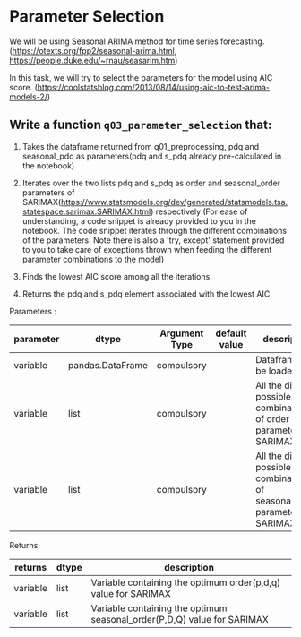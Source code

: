 # Parameter Selection
We will be using Seasonal ARIMA method for time series forecasting.
(https://otexts.org/fpp2/seasonal-arima.html,
https://people.duke.edu/~rnau/seasarim.htm)

In this task, we will try to select the parameters for the model using AIC score.
(https://coolstatsblog.com/2013/08/14/using-aic-to-test-arima-models-2/)

## Write a function `q03_parameter_selection` that:
1. Takes the dataframe returned from q01_preprocessing, pdq and seasonal_pdq as parameters(pdq and s_pdq already pre-calculated in the notebook)

2. Iterates over the two lists pdq and s_pdq as order and seasonal_order parameters of SARIMAX(https://www.statsmodels.org/dev/generated/statsmodels.tsa.statespace.sarimax.SARIMAX.html) respectively
   (For ease of understanding, a code snippet is already provided to you in the notebook. The code snippet iterates through the different 
   combinations of the parameters. Note there is also a 'try, except' statement provided to you to take care of exceptions thrown when 
   feeding the different parameter combinations to the model)

3. Finds the lowest AIC score among all the iterations.

4. Returns the pdq and s_pdq element associated with the lowest AIC

Parameters :

| parameter | dtype          | Argument Type | default value | description                   |
|-----------|----------------|---------------|---------------|-------------------------------|
| variable  |pandas.DataFrame| compulsory    |               |  Dataframe to be loaded        |
| variable  |list            | compulsory    |               |  All the different possible combinations of order parameter of SARIMAX        |
| variable  |list            | compulsory    |               |  All the different possible combinations of seasonal_order parameter of SARIMAX        |


Returns:

| returns  | dtype            | description                                |
|----------|------------------|--------------------------------------------|
| variable | list | Variable containing the optimum order(p,d,q) value for SARIMAX |
| variable | list | Variable containing the optimum seasonal_order(P,D,Q) value for SARIMAX |



